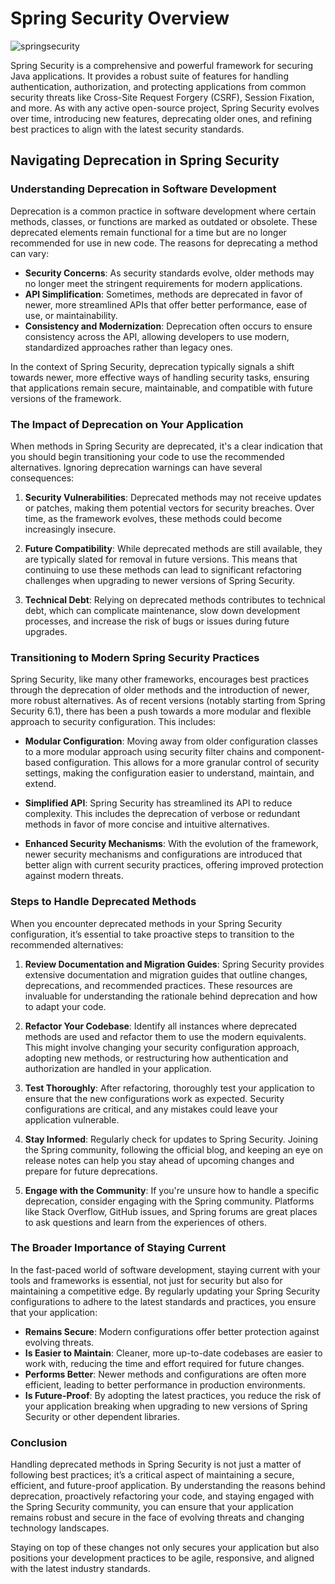 # Spring Security Overview

![springsecurity](https://www.oneupweb.com/wp-content/uploads/2019/12/20191217_OUW_CyberSecurity1.gif)


Spring Security is a comprehensive and powerful framework for securing Java applications. It provides a robust suite of features for handling authentication, authorization, and protecting applications from common security threats like Cross-Site Request Forgery (CSRF), Session Fixation, and more. As with any active open-source project, Spring Security evolves over time, introducing new features, deprecating older ones, and refining best practices to align with the latest security standards.

## Navigating Deprecation in Spring Security

### Understanding Deprecation in Software Development

Deprecation is a common practice in software development where certain methods, classes, or functions are marked as outdated or obsolete. These deprecated elements remain functional for a time but are no longer recommended for use in new code. The reasons for deprecating a method can vary:

- **Security Concerns**: As security standards evolve, older methods may no longer meet the stringent requirements for modern applications.
- **API Simplification**: Sometimes, methods are deprecated in favor of newer, more streamlined APIs that offer better performance, ease of use, or maintainability.
- **Consistency and Modernization**: Deprecation often occurs to ensure consistency across the API, allowing developers to use modern, standardized approaches rather than legacy ones.

In the context of Spring Security, deprecation typically signals a shift towards newer, more effective ways of handling security tasks, ensuring that applications remain secure, maintainable, and compatible with future versions of the framework.

### The Impact of Deprecation on Your Application

When methods in Spring Security are deprecated, it's a clear indication that you should begin transitioning your code to use the recommended alternatives. Ignoring deprecation warnings can have several consequences:

1. **Security Vulnerabilities**: Deprecated methods may not receive updates or patches, making them potential vectors for security breaches. Over time, as the framework evolves, these methods could become increasingly insecure.

2. **Future Compatibility**: While deprecated methods are still available, they are typically slated for removal in future versions. This means that continuing to use these methods can lead to significant refactoring challenges when upgrading to newer versions of Spring Security.

3. **Technical Debt**: Relying on deprecated methods contributes to technical debt, which can complicate maintenance, slow down development processes, and increase the risk of bugs or issues during future upgrades.

### Transitioning to Modern Spring Security Practices

Spring Security, like many other frameworks, encourages best practices through the deprecation of older methods and the introduction of newer, more robust alternatives. As of recent versions (notably starting from Spring Security 6.1), there has been a push towards a more modular and flexible approach to security configuration. This includes:

- **Modular Configuration**: Moving away from older configuration classes to a more modular approach using security filter chains and component-based configuration. This allows for a more granular control of security settings, making the configuration easier to understand, maintain, and extend.

- **Simplified API**: Spring Security has streamlined its API to reduce complexity. This includes the deprecation of verbose or redundant methods in favor of more concise and intuitive alternatives.

- **Enhanced Security Mechanisms**: With the evolution of the framework, newer security mechanisms and configurations are introduced that better align with current security practices, offering improved protection against modern threats.

### Steps to Handle Deprecated Methods

When you encounter deprecated methods in your Spring Security configuration, it’s essential to take proactive steps to transition to the recommended alternatives:

1. **Review Documentation and Migration Guides**: Spring Security provides extensive documentation and migration guides that outline changes, deprecations, and recommended practices. These resources are invaluable for understanding the rationale behind deprecation and how to adapt your code.

2. **Refactor Your Codebase**: Identify all instances where deprecated methods are used and refactor them to use the modern equivalents. This might involve changing your security configuration approach, adopting new methods, or restructuring how authentication and authorization are handled in your application.

3. **Test Thoroughly**: After refactoring, thoroughly test your application to ensure that the new configurations work as expected. Security configurations are critical, and any mistakes could leave your application vulnerable.

4. **Stay Informed**: Regularly check for updates to Spring Security. Joining the Spring community, following the official blog, and keeping an eye on release notes can help you stay ahead of upcoming changes and prepare for future deprecations.

5. **Engage with the Community**: If you're unsure how to handle a specific deprecation, consider engaging with the Spring community. Platforms like Stack Overflow, GitHub issues, and Spring forums are great places to ask questions and learn from the experiences of others.

### The Broader Importance of Staying Current

In the fast-paced world of software development, staying current with your tools and frameworks is essential, not just for security but also for maintaining a competitive edge. By regularly updating your Spring Security configurations to adhere to the latest standards and practices, you ensure that your application:

- **Remains Secure**: Modern configurations offer better protection against evolving threats.
- **Is Easier to Maintain**: Cleaner, more up-to-date codebases are easier to work with, reducing the time and effort required for future changes.
- **Performs Better**: Newer methods and configurations are often more efficient, leading to better performance in production environments.
- **Is Future-Proof**: By adopting the latest practices, you reduce the risk of your application breaking when upgrading to new versions of Spring Security or other dependent libraries.

### Conclusion

Handling deprecated methods in Spring Security is not just a matter of following best practices; it’s a critical aspect of maintaining a secure, efficient, and future-proof application. By understanding the reasons behind deprecation, proactively refactoring your code, and staying engaged with the Spring Security community, you can ensure that your application remains robust and secure in the face of evolving threats and changing technology landscapes.

Staying on top of these changes not only secures your application but also positions your development practices to be agile, responsive, and aligned with the latest industry standards.

